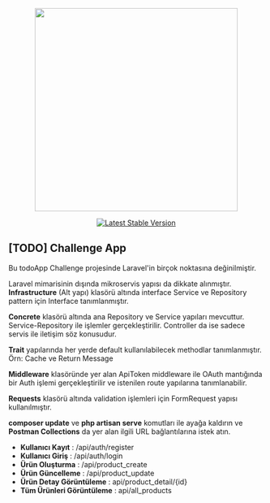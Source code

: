 <p align="center"><a href="https://laravel.com" target="_blank"><img src="https://raw.githubusercontent.com/laravel/art/master/logo-lockup/5%20SVG/2%20CMYK/1%20Full%20Color/laravel-logolockup-cmyk-red.svg" width="400"></a></p>

<p align="center">
    <a href="https://packagist.org/packages/laravel/framework"><img src="https://img.shields.io/packagist/v/laravel/framework" alt="Latest Stable Version"></a>
</p>

## [TODO] Challenge App
<p>Bu todoApp Challenge projesinde Laravel'in birçok noktasına değinilmiştir.</p>
<p>Laravel mimarisinin dışında mikroservis yapısı da dikkate alınmıştır. <b>Infrastructure</b> (Alt yapı) klasörü altında interface Service ve Repository pattern için Interface tanımlanmıştır.</p>
<p><b>Concrete</b> klasörü altında ana Repository ve Service yapıları mevcuttur. Service-Repository ile işlemler gerçekleştirilir. Controller da ise sadece servis ile iletişim söz konusudur.</p>
<p><b>Trait</b> yapılarında her yerde default kullanılabilecek methodlar tanımlanmıştır. Örn: Cache ve Return Message</p>
<p><b>Middleware</b> klasöründe yer alan ApiToken middleware ile OAuth mantığında bir Auth işlemi gerçekleştirilir ve istenilen route yapılarına tanımlanabilir.</p>
<p><b>Requests</b> klasörü altında validation işlemleri için FormRequest yapısı kullanılmıştır.</p>
<b>composer update</b> ve <b>php artisan serve</b> komutları ile ayağa kaldırın ve <b>Postman Collections</b> da yer alan ilgili URL bağlantılarına istek atın.

- <b>Kullanıcı Kayıt</b> : /api/auth/register
- <b>Kullanıcı Giriş</b> : /api/auth/login
- <b>Ürün Oluşturma</b>  : /api/product_create
- <b>Ürün Güncelleme</b>  : /api/product_update
- <b>Ürün Detay Görüntüleme</b>  : api/product_detail/{id}
- <b>Tüm Ürünleri Görüntüleme</b>  : api/all_products




